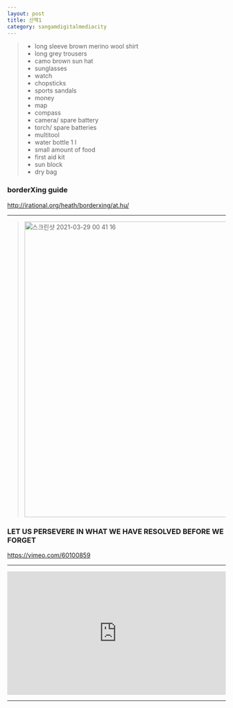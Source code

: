 ```yaml
---
layout: post
title: 산책1
category: sangamdigitalmediacity
---
```


 > - long sleeve brown merino wool shirt
 > - long grey trousers
 > - camo brown sun hat
 > - sunglasses
 > - watch
 > - chopsticks
 > - sports sandals
 > - money
 > - map
 > - compass
 > - camera/ spare battery
 > - torch/ spare batteries
 > - multitool
 > - water bottle 1 l
 > - small amount of food
 > - first aid kit
 > - sun block
 > - dry bag

###  borderXing guide
 <http://irational.org/heath/borderxing/at.hu/>
 
***

> <img width="680" alt="스크린샷 2021-03-29 00 41 16" src="https://user-images.githubusercontent.com/81041256/112758425-4f188d00-9029-11eb-92b5-127356e96a8e.png">

### LET US PERSEVERE IN WHAT WE HAVE RESOLVED BEFORE WE FORGET
 <https://vimeo.com/60100859>
 
 ***
 
 <div style="padding:56.25% 0 0 0;position:relative;"><iframe src="https://player.vimeo.com/video/540953974?badge=0&amp;autopause=0&amp;player_id=0&amp;app_id=58479" frameborder="0" allow="autoplay; fullscreen; picture-in-picture" allowfullscreen style="position:absolute;top:0;left:0;width:100%;height:100%;" title="2021-04-21 00-18-37.mp4"></iframe></div><script src="https://player.vimeo.com/api/player.js"></script>

***
